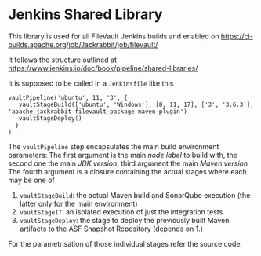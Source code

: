 # Jenkins Shared Library

This library is used for all FileVault Jenkins builds and enabled on <https://ci-builds.apache.org/job/Jackrabbit/job/filevault/>

It follows the structure outlined at <https://www.jenkins.io/doc/book/pipeline/shared-libraries/>

It is supposed to be called in a `Jenkinsfile` like this

```
vaultPipeline('ubuntu', 11, '3', {
   vaultStageBuild(['ubuntu', 'Windows'], [8, 11, 17], ['3', '3.6.3'], 'apache_jackrabbit-filevault-package-maven-plugin') 
   vaultStageDeploy()
  }
)
```

The `vaultPipeline` step encapsulates the main build environment parameters:
The first argument is the main *node label* to build with, the second one the main *JDK version*, third argument the main *Maven version*
The fourth argument is a closure containing the actual stages where each may be one of

1. `vaultStageBuild`: the actual Maven build and SonarQube execution (the latter only for the main environment)
1. `vaultStageIT`: an isolated execution of just the integration tests
1. `vaultStageDeploy`: the stage to deploy the previously built Maven artifacts to the ASF Snapshot Repository (depends on 1.)

For the parametrisation of those individual stages refer the source code.